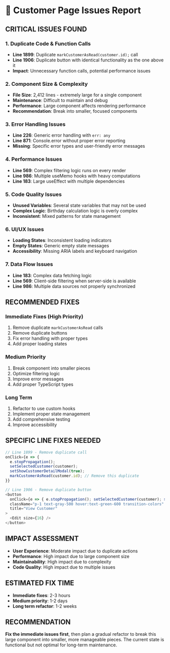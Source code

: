 # 🚨 Customer Page Issues Report

## **CRITICAL ISSUES FOUND**

### 1. **Duplicate Code & Function Calls**
- **Line 1899**: Duplicate `markCustomerAsRead(customer.id);` call
- **Line 1906**: Duplicate button with identical functionality as the one above it
- **Impact**: Unnecessary function calls, potential performance issues

### 2. **Component Size & Complexity**
- **File Size**: 2,412 lines - extremely large for a single component
- **Maintenance**: Difficult to maintain and debug
- **Performance**: Large component affects rendering performance
- **Recommendation**: Break into smaller, focused components

### 3. **Error Handling Issues**
- **Line 226**: Generic error handling with `err: any`
- **Line 871**: Console.error without proper error reporting
- **Missing**: Specific error types and user-friendly error messages

### 4. **Performance Issues**
- **Line 569**: Complex filtering logic runs on every render
- **Line 986**: Multiple useMemo hooks with heavy computations
- **Line 183**: Large useEffect with multiple dependencies

### 5. **Code Quality Issues**
- **Unused Variables**: Several state variables that may not be used
- **Complex Logic**: Birthday calculation logic is overly complex
- **Inconsistent**: Mixed patterns for state management

### 6. **UI/UX Issues**
- **Loading States**: Inconsistent loading indicators
- **Empty States**: Generic empty state messages
- **Accessibility**: Missing ARIA labels and keyboard navigation

### 7. **Data Flow Issues**
- **Line 183**: Complex data fetching logic
- **Line 569**: Client-side filtering when server-side is available
- **Line 986**: Multiple data sources not properly synchronized

## **RECOMMENDED FIXES**

### **Immediate Fixes (High Priority)**
1. Remove duplicate `markCustomerAsRead` calls
2. Remove duplicate buttons
3. Fix error handling with proper types
4. Add proper loading states

### **Medium Priority**
1. Break component into smaller pieces
2. Optimize filtering logic
3. Improve error messages
4. Add proper TypeScript types

### **Long Term**
1. Refactor to use custom hooks
2. Implement proper state management
3. Add comprehensive testing
4. Improve accessibility

## **SPECIFIC LINE FIXES NEEDED**

```typescript
// Line 1899 - Remove duplicate call
onClick={e => { 
  e.stopPropagation(); 
  setSelectedCustomer(customer);
  setShowCustomerDetailModal(true);
  markCustomerAsRead(customer.id); // Remove this duplicate
}}

// Line 1906 - Remove duplicate button
<button
  onClick={e => { e.stopPropagation(); setSelectedCustomer(customer); setShowCustomerDetailModal(true); markCustomerAsRead(customer.id); }}
  className="p-1 text-gray-500 hover:text-green-600 transition-colors"
  title="View Customer"
>
  <Edit size={16} />
</button>
```

## **IMPACT ASSESSMENT**

- **User Experience**: Moderate impact due to duplicate actions
- **Performance**: High impact due to large component size
- **Maintainability**: High impact due to complexity
- **Code Quality**: High impact due to multiple issues

## **ESTIMATED FIX TIME**

- **Immediate fixes**: 2-3 hours
- **Medium priority**: 1-2 days
- **Long term refactor**: 1-2 weeks

## **RECOMMENDATION**

**Fix the immediate issues first**, then plan a gradual refactor to break this large component into smaller, more manageable pieces. The current state is functional but not optimal for long-term maintenance.
